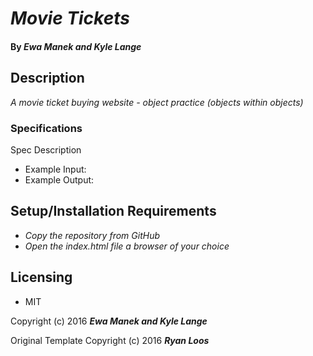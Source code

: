 # _Movie Tickets_

#### By _Ewa Manek and Kyle Lange_

## Description

_A movie ticket buying website - object practice (objects within objects)_

### Specifications

Spec Description
* Example Input: 
* Example Output:

## Setup/Installation Requirements

* _Copy the repository from GitHub_
* _Open the index.html file a browser of your choice_

## Licensing

* MIT

Copyright (c) 2016 **_Ewa Manek and Kyle Lange_**

Original Template Copyright (c) 2016 **_Ryan Loos_**
